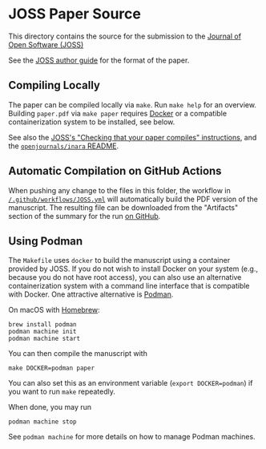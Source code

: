 # JOSS Paper Source

This directory contains the source for the submission to the [Journal of Open Software (JOSS)](https://joss.theoj.org)

See the [JOSS author guide](https://joss.readthedocs.io/en/latest/paper.html) for the format of the paper.

## Compiling Locally

The paper can be compiled locally via `make`. Run `make help` for an overview. Building `paper.pdf` via `make paper` requires [Docker](https://www.docker.com/products/docker-desktop/) or a compatible containerization system to be installed, see below.

See also the [JOSS's "Checking that your paper compiles" instructions](https://joss.readthedocs.io/en/latest/paper.html#checking-that-your-paper-compiles), and the [`openjournals/inara` README](https://github.com/openjournals/inara).


## Automatic Compilation on GitHub Actions

When pushing any change to the files in this folder, the workflow in [`/.github/workflows/JOSS.yml`](https://github.com/JuliaQuantumControl/GRAPE.jl/blob/joss/.github/workflows/JOSS.yml) will automatically build the PDF version of the manuscript. The resulting file can be downloaded from the "Artifacts" section of the summary for the run [on GitHub](https://github.com/JuliaQuantumControl/GRAPE.jl/actions/workflows/JOSS.yml).


## Using Podman

The `Makefile` uses `docker` to build the manuscript using a container provided by JOSS. If you do not wish to install Docker on your system (e.g., because you do not have root access), you can also use an alternative containerization system with a command line interface that is compatible with Docker. One attractive alternative is [Podman](https://podman.io).

On macOS with [Homebrew](https://brew.sh):

```
brew install podman
podman machine init
podman machine start
```

You can then compile the manuscript with

```
make DOCKER=podman paper
```

You can also set this as an environment variable (`export DOCKER=podman`) if you want to run `make` repeatedly.

When done, you may run

```
podman machine stop
```

See `podman machine` for more details on how to manage Podman machines.
